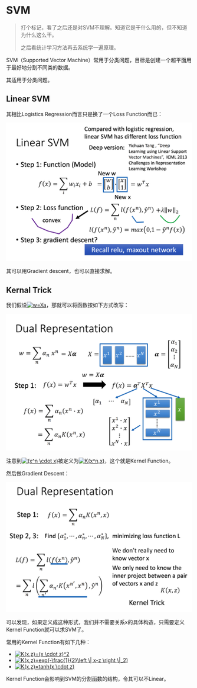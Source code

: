 # SVM

> 打个标记，看了之后还是对SVM不理解。知道它是干什么用的，但不知道为什么这么干。
>
> 之后看统计学习方法再去系统学一遍原理。

SVM（Supported Vector Machine）常用于分类问题，目标是创建一个超平面用于最好地分割不同类的数据。

其适用于分类问题。

## Linear SVM

其相比Logistics Regression而言只是换了一个Loss Function而已：

<img src="img/20_01.png" />

其可以用Gradient descent，也可以直接求解。

## Kernal Trick

我们假设<a href="https://www.codecogs.com/eqnedit.php?latex=w=Xa" target="_blank"><img src="https://latex.codecogs.com/gif.latex?w=Xa" title="w=Xa" /></a>，那就可以将函数按如下方式改写：

<img src="img/20_02.png" />

注意到<a href="https://www.codecogs.com/eqnedit.php?latex=(x^n&space;\cdot&space;x)" target="_blank"><img src="https://latex.codecogs.com/gif.latex?(x^n&space;\cdot&space;x)" title="(x^n \cdot x)" /></a>被定义为<a href="https://www.codecogs.com/eqnedit.php?latex=K(x^n,x)" target="_blank"><img src="https://latex.codecogs.com/gif.latex?K(x^n,x)" title="K(x^n,x)" /></a>，这个就是Kernel Function。

然后做Gradient Descent：

<img src="img/20_03.png" />

可以发现，如果定义成这种形式，我们并不需要关系x的具体构造，只需要定义Kernel Function就可以求SVM了。

常用的Kernel Function有如下几种：

+ <a href="https://www.codecogs.com/eqnedit.php?latex=K(x,z)=(x&space;\cdot&space;z)^2" target="_blank"><img src="https://latex.codecogs.com/gif.latex?K(x,z)=(x&space;\cdot&space;z)^2" title="K(x,z)=(x \cdot z)^2" /></a>
+ <a href="https://www.codecogs.com/eqnedit.php?latex=K(x,z)=exp(-\frac{1}{2}\left&space;\|&space;x-z&space;\right&space;\|_2)" target="_blank"><img src="https://latex.codecogs.com/gif.latex?K(x,z)=exp(-\frac{1}{2}\left&space;\|&space;x-z&space;\right&space;\|_2)" title="K(x,z)=exp(-\frac{1}{2}\left \| x-z \right \|_2)" /></a>
+ <a href="https://www.codecogs.com/eqnedit.php?latex=K(x,z)=tanh(x&space;\cdot&space;z)" target="_blank"><img src="https://latex.codecogs.com/gif.latex?K(x,z)=tanh(x&space;\cdot&space;z)" title="K(x,z)=tanh(x \cdot z)" /></a>

Kernel Function会影响到SVM的分割函数的结构，令其可以不Linear。


